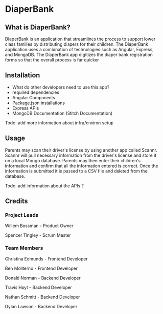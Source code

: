 # DiaperBank

## What is DiaperBank? 
DiaperBank is an application that streamlines the process to support lower class families by distributing diapers for their children. The DiaperBank application uses a combination of technologies such as Angular, Express, and MongoDB. The DiaperBank app digitizes the diaper bank registration forms so that the overall process is far quicker

## Installation
- What do other developers need to use this app?
- required dependencies
- Angular Components
- Package.json installations
- Express APIs
- MongoDB Documentation (Stitch Documentation)

Todo: add more information about infra/environ setup


## Usage
Parents may scan their driver's license by using another app called Scannr. Scannr will pull necessary information from the driver's license and store it on a local Mongo database. Parents may then enter their children's information and confirm that all the information entered is correct. Once the information is submitted it is passed to a CSV file and deleted from the database. 

Todo: add information about the APIs ?

## Credits
### Project Leads
Willem Bossman - Product Owner

Spencer Tingley - Scrum Master

### Team Members
Christina Edmunds - Frontend Developer

Ben Moliterno - Frontend Developer

Donald Norman - Backend Developer

Travis Hoyt - Backend Developer 

Nathan Schmitt - Backend Developer

Dylan Lawson - Backend Developer
